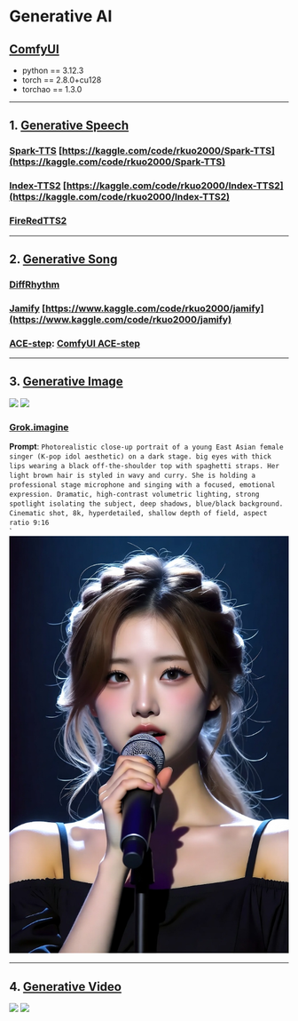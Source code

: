 # Generative AI

## [ComfyUI](https://github.com/comfyanonymous/ComfyUI)
* python  == 3.12.3
* torch   == 2.8.0+cu128
* torchao == 1.3.0

---
## 1. [Generative Speech](https://rkuo2000.github.io/AI-course/lecture/2025/09/09/Generative-Speech.html)

### [Spark-TTS](https://github.com/SparkAudio/Spark-TTS) [https://kaggle.com/code/rkuo2000/Spark-TTS](https://kaggle.com/code/rkuo2000/Spark-TTS)<br>

### [Index-TTS2](https://github.com/index-tts/index-tts) [https://kaggle.com/code/rkuo2000/Index-TTS2](https://kaggle.com/code/rkuo2000/Index-TTS2)<br>

### [FireRedTTS2](https://github.com/FireRedTeam/FireRedTTS2)

---
## 2. [Generative Song](https://rkuo2000.github.io/AI-course/lecture/2025/09/10/Generative-Song.html)

### [DiffRhythm](https://github.com/ASLP-lab/DiffRhythm)

### [Jamify](https://github.com/declare-lab/jamify) [https://www.kaggle.com/code/rkuo2000/jamify](https://www.kaggle.com/code/rkuo2000/jamify)

### [ACE-step](https://github.com/ace-step/ACE-Step): [ComfyUI ACE-step](https://github.com/billwuhao/ComfyUI_ACE-Step)

---
## 3. [Generative Image](https://rkuo2000.github.io/AI-course/lecture/2025/09/11/Generative-Image.html)

[![](https://markdown-videos-api.jorgenkh.no/youtube/awl4vLMbUP4)](https://youtu.be/awl4vLMbUP4) [![](https://markdown-videos-api.jorgenkh.no/youtube/93fYXstDrjc)](https://youtu.be/93fYXstDrjc)

### [Grok.imagine](https://grok.com/imagine)
**Prompt**: `Photorealistic close-up portrait of a young East Asian female singer (K-pop idol aesthetic) on a dark stage. big eyes with thick lips wearing a black off-the-shoulder top with spaghetti straps. Her light brown hair is styled in wavy and curry. She is holding a professional stage microphone and singing with a focused, emotional expression. Dramatic, high-contrast volumetric lighting, strong spotlight isolating the subject, deep shadows, blue/black background. Cinematic shot, 8k, hyperdetailed, shallow depth of field, aspect ratio 9:16`<br>
 `
![](https://github.com/rkuo2000/GenAI/blob/main/assets/Grok_Kpop_girl.jpg?raw=true)

---
## 4. [Generative Video](https://rkuo2000.github.io/AI-course/lecture/2025/09/12/Generative-Video.html)

[![](https://markdown-videos-api.jorgenkh.no/youtube/5XgvjKV1iEw)](https://youtu.be/5XgvjKV1iEw) [![](https://markdown-videos-api.jorgenkh.no/youtube/PL_izvWJVLU)](https://youtu.be/PL_izvWJVLU)
